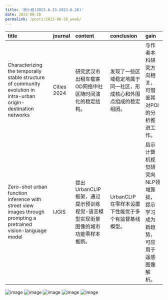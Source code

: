 ```yaml
---
title: '周小结(2023.6.13-2023.6.26)'
date: 2023-06-26
permalink: /posts/2023-06-26_week/
---
```

| title                                                                                                            | journal     | content                                                                          | conclusion                                                         | gain                                                                        |
|:-----------------------------------------------------------------------------------------------------------------|:------------|:---------------------------------------------------------------------------------|:-------------------------------------------------------------------|:----------------------------------------------------------------------------|
| Characterizing the temporally stable structure of community evolution in intra-urban origin-destination networks | Cities 2024 | 研究武汉市出租车载客OD网络中社区随时间演化的稳定结构。                           | 发现了一些区域稳定地属于同一社区，形成核心和外围点组成的稳定组团。 | 与作者本科研究方向相关，可借鉴其对POI的分析推进工作。                       |
| Zero-shot urban function inference with street view images through prompting a pretrained vision-language model  | IJGIS       | 提出UrbanCLIP框架，通过提示预训练视觉-语言模型实现街景图像的城市功能零样本推断。 | UrbanCLIP在零样本设置下性能优于多个有监督基线模型。                | 启示计算机视觉研究向NLP领域靠拢，提示学习成为新趋势，可应用于遥感图像解析。 |


![image](/files/post/2023-06-26-week/0.jpg)
![image](/files/post/2023-06-26-week/1.jpg)
![image](/files/post/2023-06-26-week/2.jpg)
![image](/files/post/2023-06-26-week/3.jpg)
![image](/files/post/2023-06-26-week/4.jpg)